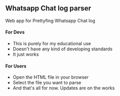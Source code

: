 ## Whatsapp Chat log parser

 Web app for Prettyfing Whatsapp Chat log

#### For Devs
 * This is purely for my educational use
 * Doesn't have any kind of developing standards
 * It just works

#### For Users

 * Open the HTML file in your browser
 * Select the file you want to parse
 * And that's all for now. Updates are on the works
